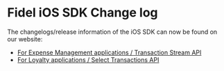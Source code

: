 # Fidel iOS SDK Change log

The changelogs/release information of the iOS SDK can now be found on our website:
- [For Expense Management applications / Transaction Stream API](https://fidelapi.com/docs/stream/sdks/ios/releases)
- [For Loyalty applications / Select Transactions API](https://fidelapi.com/docs/select/sdks/ios/releases)

